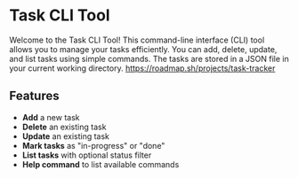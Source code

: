 # Task CLI Tool

Welcome to the Task CLI Tool! This command-line interface (CLI) tool allows you to manage your tasks efficiently. You can add, delete, update, and list tasks using simple commands. The tasks are stored in a JSON file in your current working directory.
https://roadmap.sh/projects/task-tracker

## Features

- **Add** a new task
- **Delete** an existing task
- **Update** an existing task
- **Mark tasks** as "in-progress" or "done"
- **List tasks** with optional status filter
- **Help command** to list available commands

